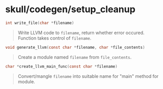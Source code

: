 # skull/codegen/setup_cleanup

```c
int write_file(char *filename)
```

> Write LLVM code to `filename`, return whether error occured.
> \
> Function takes control of `filename`.

```c
void generate_llvm(const char *filename, char *file_contents)
```

> Create a module named `filename` from `file_contents`.

```c
char *create_llvm_main_func(const char *filename)
```

> Convert/mangle `filename` into suitable name for "main" method for module.

